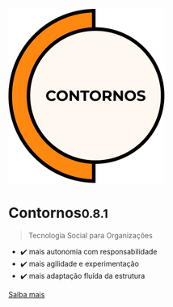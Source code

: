 ![Contornos Logotipo](./assets/logo.png ':size=220')
	
<h1 id="cover-heading">
<span>Contornos<small>0.8.1</small></span>
</h1>

>  Tecnologia Social para Organizações

- ✔️ mais autonomia com responsabilidade
- ✔️ mais agilidade e experimentação
- ✔️ mais adaptação fluída da estrutura 

[Saiba mais](inicio)

